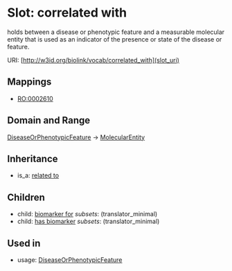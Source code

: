 # Slot: correlated with


holds between a disease or phenotypic feature and a measurable molecular entity that is used as an indicator of the presence or state of the disease or feature.

URI: [http://w3id.org/biolink/vocab/correlated_with](slot_uri)
## Mappings

 * [RO:0002610](http://purl.obolibrary.org/obo/RO_0002610)
## Domain and Range

[DiseaseOrPhenotypicFeature](DiseaseOrPhenotypicFeature.md) -> [MolecularEntity](MolecularEntity.md)
## Inheritance

 *  is_a: [related to](related_to.md)
## Children

 *  child: [biomarker for](biomarker_for.md) *subsets*: (translator_minimal)
 *  child: [has biomarker](has_biomarker.md) *subsets*: (translator_minimal)
## Used in

 *  usage: [DiseaseOrPhenotypicFeature](DiseaseOrPhenotypicFeature.md)
